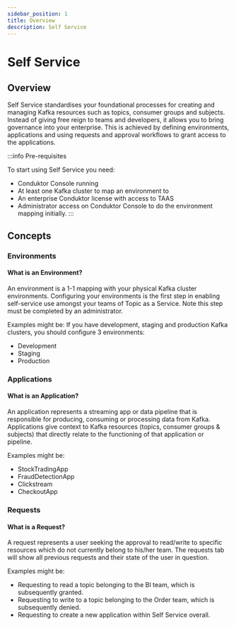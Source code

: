 ```yaml
---
sidebar_position: 1
title: Overview
description: Self Service
---
```


# Self Service

## Overview

Self Service standardises your foundational processes for creating and managing Kafka resources such as topics, consumer groups and subjects.
Instead of giving free reign to teams and developers, it allows you to bring governance into your enterprise. This is achieved by defining environments, applications and using requests and approval workflows to grant access to the applications. 

:::info
Pre-requisites 

To start using Self Service you need:
* Conduktor Console running
* At least one Kafka cluster to map an environment to
* An enterprise Conduktor license with access to TAAS
* Administrator access on Conduktor Console to do the environment mapping initially.
:::

## Concepts

### Environments

#### What is an Environment?

An environment is a 1-1 mapping with your physical Kafka cluster environments.
Configuring your environments is the first step in enabling self-service use amongst your teams of Topic as a Service.  Note this step must be completed by an administrator.

Examples might be:
If you have development, staging and production Kafka clusters, you should configure 3 environments:
* Development
* Staging
* Production


### Applications
#### What is an Application?

An application represents a streaming app or data pipeline that is responsible for producing, consuming or processing data from Kafka.
Applications give context to Kafka resources (topics, consumer groups & subjects) that directly relate to the functioning of that application or pipeline.

Examples might be:
* StockTradingApp
* FraudDetectionApp
* Clickstream
* CheckoutApp


### Requests
#### What is a Request?
A request represents a user seeking the approval to read/write to specific resources  which do not currently belong to his/her team.
The requests tab will show all previous requests and their state of the user in question.

Examples might be:
* Requesting to read a topic belonging to the BI team, which is subsequently granted.
* Requesting to write to a topic belonging to the Order team, which is subsequently denied.
* Requesting to create a new application within Self Service overall. 

